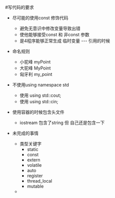 #写代码的要求
+ 尽可能的使用const 修饰代码
    + 避免无意识中修改变量导致出错
    + 使他能够接受const 和 非const 参数 
    + 是4程序能够正常生成 临时变量 --- 引用的时候

+ 命名规则
    + 小驼峰 myPoint
    + 大驼峰 MyPoint
    + 匈牙利 my_point

+ 不使用using namespace std
    + 使用 using std::cout;
    + 使用 using std::cin;

+ 使用容器的时候包含头文件
    + iostream 包含了string 但 自己还是包含一下

+ 未完成的事情
    + 类型关键字
        + static
        + const
        + extern
        + volatile
        + auto
        + register
        + thread_local
        + mutable
    + 
